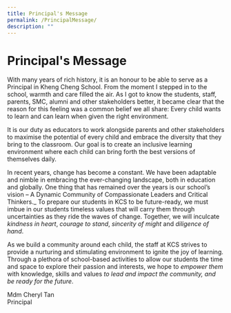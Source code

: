```yaml
---
title: Principal's Message
permalink: /PrincipalMessage/
description: ""
---
```

# Principal's Message

With many years of rich history, it is an honour to be able to serve as a Principal in Kheng Cheng School. From the moment I stepped in to the school, warmth and care filled the air. As I got to know the students, staff, parents, SMC, alumni and other stakeholders better, it became clear that the reason for this feeling was a common belief we all share: Every child wants to learn and can learn when given the right environment.

It is our duty as educators to work alongside parents and other stakeholders to maximise the potential of every child and embrace the diversity that they bring to the classroom. Our goal is to create an inclusive learning environment where each child can bring forth the best versions of themselves daily.  

In recent years, change has become a constant. We have been adaptable and nimble in embracing the ever-changing landscape, both in education and globally. One thing that has remained over the years is our school’s vision – A Dynamic Community of Compassionate Leaders and Critical Thinkers._ To prepare our students in KCS to be future-ready, we must imbue in our students timeless values that will carry them through uncertainties as they ride the waves of change. Together, we will inculcate _kindness in heart_, _courage to stand_, _sincerity of might_ and _diligence of hand_.

As we build a community around each child, the staff at KCS strives to provide a nurturing and stimulating environment to ignite the joy of learning. Through a plethora of school-based activities to allow our students the time and space to explore their passion and interests, we hope to _empower them_ with knowledge, skills and values _to lead and impact the community, and be ready for the future_.

Mdm Cheryl Tan  
Principal